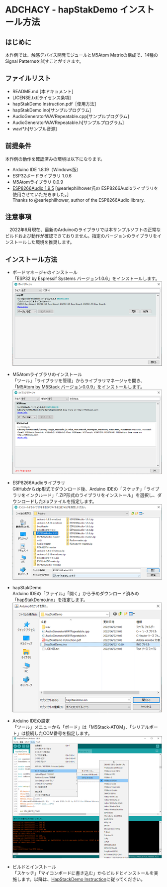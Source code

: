 # ADCHACY - hapStakDemo インストール方法


## はじめに
本作例では、触感デバイス開発モジュールとM5Atom Matrixの構成で、14種のSignal Patternsを試すことができます。

## ファイルリスト
- README.md [本ドキュメント]
- LICENSE.txt[ライセンス条項]
- hapStakDemo Instruction.pdf［使用方法］
- hapStakDemo.ino[サンプルプログラム]
- AudioGeneratorWAVRepeatable.cpp[サンプルプログラム]
- AudioGeneratorWAVRepeatable.h[サンプルプログラム]
- wav/*.h[サンプル音源]

## 前提条件
本作例の動作を確認済みの環境は以下になります。
- Arduino IDE 1.8.19（Windows版）
- ESP32ボードライブラリ 1.0.6
- M5Atomライブラリ 0.0.9
- [ESP8266Audio 1.9.5](https://github.com/earlephilhower/ESP8266Audio/tree/1.9.5) [@earlephilhower氏の
ESP8266Audioライブラリを使用させていただきました。]<BR>
Thanks to  @earlephilhower, author of the ESP8266Audio library.

## 注意事項
　2022年6月現在、最新のArduinoのライブラリでは本サンプルソフトの正常なビルドおよび動作が確認できておりません。指定のバージョンのライブラリをインストールした環境を推奨します。

## インストール方法　
- ボードマネージャのインストール<BR>
「ESP32 by Espressif Systems バージョン1.0.6」をインストールします。
![picture 1](../images/89a5ef96f92f29bdf87d66efbaf3586e0cef3293b27472ae8659c5794c735002.png)  

- M5Atomライブラリのインストール<BR>
「ツール」「ライブラリを管理」からライブラリマネージャを開き、「M5Atom by M5Stack バージョン0.0.9」をインストールします。
![picture 2](../images/5a81abc69ab3942a0fdfbdb9199789f7da432a962d089819ad68d4e7167577f9.png)  

- ESP8266Audioライブラリ<BR>
GitHubからzip形式でダウンロード後、Arduino IDEの「スケッチ」「ライブラリをインクルード」「.ZIP形式のライブラリをインストール」を選択し、ダウンロードしたzipファイルを指定します。
![picture 3](../images/f4b3f09730bf3eaf9dd44b32c0ec8538b107a0d9cf88dc32d05b6caa9cd0955c.png)  

- hapStakDemo<BR>
Arduino IDEの「ファイル」「開く」から予めダウンロード済みの「hapStakDemo.ino」を指定します。
![picture 5](../images/347cd4c3ffe8ea5035ef91f7e852d83a41b2a45d2cb4a5c47637e7ec163d6fba.png)  

- Arduino IDEの設定<BR>
「ツール」メニューから「ボード」は「M5Stack-ATOM」、「シリアルポート」は接続したCOM番号を指定します。
![picture 2](../images/e57135b2a9183bd8201bfc908707f5ecdba7b1e4cdb3e1b5d3fca59896fa6499.png)  

- ビルドとインストール<BR>
「スケッチ」「マイコンボードに書き込む」からビルドとインストールを実施します。以降は、[HapStackDemo Instruction](https://github.com/bit-trade-one/ADACHACY-hapStak/blob/master/hapStakDemo/hapStakDemo%20Instruction.pdf)に従ってください。
